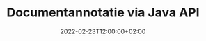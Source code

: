 ---
############################# Static ############################
layout: "product"
date: 2022-02-23T12:00:00+02:00
draft: false

product: "Annotation"
product_tag: "annotation"
platform: "Java"
platform_tag: "java"

############################# Head ############################
head_title: "Java-documentannotatie-API | Bekijk en annoteer PDF Word Excel PPTX-afbeeldingen"
head_description: "Java-documentannotatie-API. Bekijk, tag, becommentarieer en annoteer PDF Word DOCX, Excel XLSX, PPTX, EML EMLX, VSS VSD, OTP, CAD & afbeeldingsbestandsindelingen."

############################# Header ##########################
title: "Documentannotatie via Java API"
description: "Bouw Java-applicaties met de mogelijkheid om PDF-, HTML-, MS Office- en andere documentindelingen te bekijken en te annoteren zonder externe software te installeren."
button:
    enable: true
    icon: "fas fa-arrow-down"
    label: "Download gratis proefversie"
    link: "https://downloads.groupdocs.com/annotation/java"

############################# SubMenu #########################
submenu:
    enable: true
    
    left:
        img_alt: "GroupDocs.Annotation for Java"
        image: "https://www.groupdocs.cloud/templates/groupdocs/images/product-logos/groupdocs-annotation-java.png"
        product: "GroupDocs.Annotation"
        platform: "Java"

    middle:
        button:
            # button loop
            - link: "#features"
              text: "Functies"

            # button loop
            - link: "https://products.groupdocs.app/annotation"
              text: "Live demo's"

            # button loop
            - link: "https://purchase.groupdocs.com/pricing/annotation/java"
              text: "Prijzen"

    right:
        link_download: "https://downloads.groupdocs.com/annotation"
        link_learn: "https://docs.groupdocs.com/annotation/java/"
        link_buy: "https://purchase.groupdocs.com"

############################# Overview ############################
overview:
    enable: true
    content: |
      GroupDocs.Annotation Java API is een product waarmee u kunt werken met annotaties in documenten op verschillende platforms en besturingssystemen, zoals Android, MacOS, Linux, Windows. GroupDocs.Annotation biedt een bibliotheek met een eenvoudige API die veel voordelen biedt: als u bijvoorbeeld de gegevens vertrouwelijk wilt houden of wilt kiezen hoeveel kracht u nodig hebt om met de bibliotheek te werken, of het werk gedeeltelijk wilt wijzigen met annotaties, is de bibliotheek zeer lichtgewicht en flexibel.

      Met GroupDocs.Annotation for Java API kunt u met verschillende soorten annotaties werken, waaronder: tekst, polylijn, gebied, onderstreping, punt, watermerk, pijl, ellips, tekstvervanging, afstand, tekstveld, bronredactie enz. En ondersteunt de meeste populaire documentformaten zoals: PDF, HTML, Microsoft Office Word, Excel-spreadsheets, PowerPoint-presentaties, Visio, Outlook-e-mails, afbeeldingen, metabestanden, CAD-tekeningen en diverse andere formaten. De API biedt de mogelijkheid om miniaturen van documentpagina's te krijgen en ondersteunt het importeren en exporteren van annotaties van en naar PDF-bestanden.

      Met bibliotheek kunt u [toevoegen](/annotation/java/bmp/), [bewerken](/annotation/java/bmp/), [uitpakken](/annotation/java/bmp/) en [verwijderen](/annotation/java/bmp/) annotaties uit documenten, roteer documenten, verander miniaturen oplossing en dit is niet een volledige lijst van alle mogelijkheden. Het biedt ook een uitgebreide set gegevensobjecten om annotatie-eigenschappen aan te passen aan uw vereisten binnen alle ondersteunde documentindelingen.

      Werken met de GroupDocs.Annotation for Java API is heel eenvoudig en bestaat uit slechts een paar basisstappen. Eerst moet u een licentie instellen, vervolgens het bestand selecteren waarmee u wilt werken, vervolgens op de een of andere manier manipuleren met documentannotaties (verwijderen/bewerken/uitpakken/verwijderen) en het resultaat opslaan. Raadpleeg voor meer informatie product [documentatie](https://docs.groupdocs.com/annotation/java/getting-started/) of onze [voorbeelden](https://github.com/groupdocs-annotation/GroupDocs.Annotation-for-Java) instellen.
      
      GroupDocs.Annotation wordt regelmatig bijgewerkt en biedt ondersteuning aan haar klanten. U bent altijd welkom om ons een vraag te stellen of uw ideeën te sturen of ons te vertellen over uw behoeften aan iets nieuws en we zullen het graag implementeren in onze nieuwe versies.
    tabs:
      enable: true
      
      ## TAB ONE ##
      tab_one:
        description: |
          Hieronder volgt een overzicht van GroupDocs.Annotation voor Java:
      
        right:
          enable: true
          icon: "fab fa-html5"
          title:  Overzicht
          content: |
            * Annotaties toevoegen
            * Annotaties exporteren 
            * Annotaties importeren
            * Op antwoorden gebaseerde opmerkingen
            * Annotatie Compatibiliteit
      
      ## TAB TWO ##
      tab_two:
        description: |
          GroupDocs.Annotation voor Java ondersteunt alle populaire [documentbestandsformaten](https://docs.groupdocs.com/annotation/java/supported-document-formats/) inclusief: Microsoft Office, PDF, afbeeldingen en vele andere.

        left:
          enable: true
          table:
            # table loop
            - title: "Microsoft Office Formats"
              content: |
                * **Word**: [DOC](/annotation/java/doc/), [DOCX](/annotation/java/docx/), [DOCM](/annotation/java/docm/), [DOT](/annotation/java/dot/), [DOTX](/annotation/java/dotx/), [RTF](/annotation/java/rtf/)
                * **Excel**: [XLS](/annotation/java/xls/), [XLSX](/annotation/java/xlsx/), [XLSB](/annotation/java/xlsb/), [XLSM](/annotation/java/xlsm/)
                * **PowerPoint**: [PPT](/annotation/java/ppt/), [PPTX](/annotation/java/pptx/), [PPS](/annotation/java/pps/), [PPSX](/annotation/java/ppsx/), [POTM](/annotation/java/potm/), [POTX](/annotation/java/potx/), [PPSM](/annotation/java/ppsm/), [PPTM](/annotation/java/pptm/), [WMF](/annotation/java/wmf/), [EMF](/annotation/java/emf/)
                * **Outlook**: [EML](/annotation/java/eml/), [EMLX](/annotation/java/emlx/), [MSG](/annotation/java/msg/)
                * **Visio**: [VSS](/annotation/java/vss/), [VST](/annotation/java/vst/), [VSD](/annotation/java/vsd/), [VSDX](/annotation/java/vsdx/), [VSX](/annotation/java/vsx/)

        right:
          enable: true
          table:
            # table loop
            - title: "Other Formats"
              content: |
                * **Portable**: [PDF](/annotation/java/pdf/) (PDF/A-1a, PDF/A-1b, PDF/A-2a)
                * **OpenDocument**: [ODT](/annotation/java/odt/), [ODS](/annotation/java/ods/), [ODP](/annotation/java/odp/)
                * **Images**: [BMP](/annotation/java/bmp/), [JPG](/annotation/java/jpg/), [JPEG](/annotation/java/jpeg/), [TIFF](/annotation/java/tiff/), [TIF](/annotation/java/tif/), [PNG](/annotation/java/png/), [GIF](/annotation/java/gif/), [DCM](/annotation/java/dcm/), [DICOM](/annotation/java/dicom/)
                * **AutoCAD**: [DWG](/annotation/java/dwg/), [DXF](/annotation/java/dxf/), [CAD](/annotation/java/cad/)
                * **Other**: [HTM](/annotation/java/htm/), [HTML](/annotation/java/html/), [CSV](/annotation/java/csv/), [DJVU](/annotation/java/djvu/), [OTP](/annotation/java/otp/), [OTT](/annotation/java/ott/)

      ## TAB THREE ##
      tab_three:
        description: |
          GroupDocs.Annotation for Java ondersteunt de volgende besturingssystemen, frameworks en pakketbeheerders:
        
        left:
          enable: true
          table:
            # table loop
            - icon: "fab fa-windows"
              title:  Besturingssystemen
              content: |
                * Microsoft Windows Desktop
                * Microsoft Windows Server
                * Linux
                * MacOS

            # table loop
            - icon: "fas fa-code"
              title:  Ondersteunde kaders
              content: |
                * Java 7 (1.7) and above

        right:
          enable: true
          table:
            # table loop
            - icon: "fas fa-cogs"
              title:  Ontwikkelomgevingen
              content: |
                * NetBeans
                * IntelliJ IDEA
                * Eclipse

            # table loop
            - icon: "fas fa-tools"
              title:  Bouw automatiseringstool
              content: |
                * Maven

############################# Features ############################
features:
    enable: true
    title: GroupDocs.Annotatie voor Java-functies

    feature:
      # feature loop
      - icon: "fas fa-copy"
        link: "https://docs.groupdocs.com/annotation/java/add-area-annotation/"
        content: Voeg gebiedsannotatie toe aan document en koppel eenvoudige en geneste opmerkingen

      # feature loop
      - icon: "fas fa-eye"
        link: "https://docs.groupdocs.com/annotation/java/add-arrow-annotation/"
        content: Wijs naar een bepaalde inhoud met pijlannotatie

      # feature loop
      - icon: "fas fa-bolt"
        link: "https://docs.groupdocs.com/annotation/java/add-watermark-annotation/"
        content: Stel tekstwatermerken in op PDF, dia's, Excel-werkbladen, afbeeldingen en diagrammen in een schuine positie
      
      # feature loop
      - icon: "fas fa-file-powerpoint"
        link: "https://docs.groupdocs.com/annotation/java/add-point-annotation/"
        content: Voeg pop-upopmerkingen toe aan elke plaats in het document met behulp van puntannotatie

      # feature loop
      - icon: "fas fa-code"
        link: "https://docs.groupdocs.com/annotation/java/add-polyline-annotation/"
        content: Gebruik polylijnannotatie om reeksen lijnsegmenten, boogsegmenten of beide te verbinden

      # feature loop
      - icon: "fas fa-cloud"
        link: "https://docs.groupdocs.com/annotation/java/add-ellipse-annotation/"
        content: Voeg ellipsannotatie toe aan PDF, Word-documenten, spreadsheets, presentaties, diagrammen en afbeeldingen

      # feature loop
      - icon: "fas fa-remove-format"
        link: "https://docs.groupdocs.com/annotation/java/add-watermark-annotation/"
        content: Schuine watermerken toevoegen voor PDF, PowerPoint, Excel, afbeeldingen en diagrammen

      # feature loop
      - icon: "fas fa-comment-slash"
        link: "https://docs.groupdocs.com/annotation/java/add-underline-annotation/"
        content: Coördinaten ophalen van tekstannotatie in beeldrepresentatie van een document

      # feature loop
      - icon: "fas fa-location-arrow"
        link: "https://docs.groupdocs.com/annotation/java/add-annotation-to-the-document/"
        content: Specifieke tekst in een document onderstrepen, doorhalen of wijzigen

      # feature loop
      - icon: "fas fa-border-all"
        link: "https://docs.groupdocs.com/annotation/java/add-annotation-to-the-document/"
        content: Voeg tekststempel of watermerk en tekstveld toe aan een document

      # feature loop
      - icon: "fas fa-wrench"
        link: "https://docs.groupdocs.com/annotation/java/add-point-annotation/"
        content: Annotaties importeren en exporteren tussen Word-documenten en PowerPoint-presentaties

      # feature loop
      - icon: "fas fa-columns"
        link: "https://docs.groupdocs.com/annotation/java/add-strikeout-annotation/"
        content: Maak aantekeningen op Excel-spreadsheets met tekst-, tekstvervangings-, watermerk- en bronredactie-annotatietypen

      # feature loop
      - icon: "fas fa-file-word"
        link: "https://docs.groupdocs.com/annotation/java/get-file-info/"
        content: Polylijn, doorhalen, onderstrepen of tekstannotaties toevoegen aan PowerPoint-presentaties en -dia's

      # feature loop
      - icon: "fas fa-envelope"
        link: "https://docs.groupdocs.com/annotation/java/basic-usage/"
        content: Markeer puntannotatie in presentaties met behulp van X-, Y-coördinaten

      # feature loop
      - icon: "fas fa-print"
        link: "https://docs.groupdocs.com/annotation/java/add-strikeout-annotation/"
        content: Voeg doorgehaalde, tekst-, onderstrepings- of polylijnannotaties toe aan afbeeldingen

      # feature loop
      - icon: "fas fa-file-archive"
        link: "https://docs.groupdocs.com/annotation/java/add-link-annotation/"
        content: Haal documentinformatie en afbeeldingen op voor Visio-diagrammen, zoals VSS en VSD
      
      # feature loop
      - icon: "fas fa-file-code"
        link: "https://docs.groupdocs.com/annotation/java/basic-usage/"
        content: Krijg miniaturen van de documentpagina's en werk met TIFF-bestanden met meerdere pagina's

      # feature loop
      - icon: "fas fa-file-excel"
        link: "https://docs.groupdocs.com/annotation/java/get-file-info/"
        content: Haal alle annotaties van een document op met een enkele functieaanroep

      # feature loop
      - icon: "fas fa-heading"
        link: "https://docs.groupdocs.com/annotation/java/add-link-annotation/"
        content: Voeg linkannotaties toe aan PDF-, Word- en PowerPoint-presentaties

      # feature loop
      - icon: "fas fa-project-diagram"
        link: "https://docs.groupdocs.com/annotation/java/add-point-annotation/"
        content: Ondersteuning voor SVG Path Parsing voor PDF, Word, diagrammen, dia's en andere belangrijke documentindelingen

      # feature loop
      - icon: "fas fa-cube"
        link: "https://docs.groupdocs.com/annotation/java/technical-support/"
        content: Ondersteuning voor het toevoegen van watermerkaantekeningen aan Word-documenten en opschonen voor tekstvervanging

      # feature loop
      - icon: "fab fa-uncharted"
        link: "https://docs.groupdocs.com/annotation/java/technical-support/"
        content: Vormverwerkingsondersteuning in diagrammen voor tekstannotaties
  
      # feature loop
      - icon: "fab fa-uncharted"
        link: "https://docs.groupdocs.com/annotation/java/advanced-usage/"
        content: Bespaar tijd door paginavoorbeelden van documenten in de cache op te slaan voor een snellere verwerking
  
      # feature loop
      - icon: "fab fa-uncharted"
        link: "https://docs.groupdocs.com/annotation/java/add-annotation-to-the-document/"
        content: Annoteer eenvoudig Word-, Excel- en PowerPoint-documenten, zelfs met oudere indelingen

      # feature loop
      - icon: "fab fa-uncharted"
        link: "https://docs.groupdocs.com/annotation/java/add-distance-annotation/"
        content: Geef afstandsaantekeningen bijschriften weer voor Excel, PowerPoint en diagrammen

############################# Support ############################
support:
    enable: true

############################# Solutions ############################
solutions:
    enable: true
    title: GroupDocs.Annotation biedt API's voor het bekijken van documenten voor andere populaire ontwikkelomgevingen

    solution:
        # solution loop
        - img_alt: "GroupDocs.Annotation for .NET"
          image: "https://www.groupdocs.cloud/templates/groupdocs/images/product-logos/groupdocs-annotation-net.png"
          product: "GroupDocs.Annotation"
          platform: ".NET"
          link: "/annotation/net/"

############################# Back to top ###############################
back_to_top:
  enable: true
---